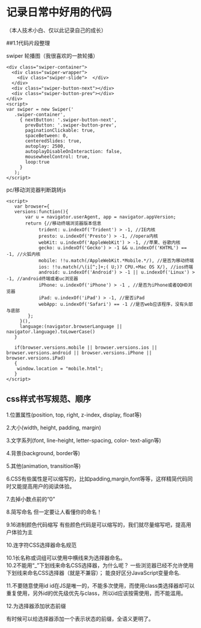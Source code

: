 记录日常中好用的代码
==================
（本人技术小白、仅以此记录自己的成长）

##1.1代码片段整理

swiper 轮播图（我很喜欢的一款轮播）
```
<div class="swiper-container">
  <div class="swiper-wrapper">
    <div class="swiper-slide">  </div>
  </div>
  <div class="swiper-button-next"></div>
  <div class="swiper-button-prev"></div>
</div>
<script>
var swiper = new Swiper('
   .swiper-container', 
     { nextButton: '.swiper-button-next',
       prevButton: '.swiper-button-prev',
       paginationClickable: true,
       spaceBetween: 0, 
       centeredSlides: true,
       autoplay: 2500,
       autoplayDisableOnInteraction: false,
       mousewheelControl: true,
       loop:true  
     }
   ); 
</script>
```
pc/移动浏览器判断跳转js
```
<script>
   var browser={  
   versions:function(){   
   	   var u = navigator.userAgent, app = navigator.appVersion;   
   	   return {//移动终端浏览器版本信息   
   			trident: u.indexOf('Trident') > -1, //IE内核  
   			presto: u.indexOf('Presto') > -1, //opera内核  
   			webKit: u.indexOf('AppleWebKit') > -1, //苹果、谷歌内核  
   			gecko: u.indexOf('Gecko') > -1 && u.indexOf('KHTML') == -1, //火狐内核  
   			mobile: !!u.match(/AppleWebKit.*Mobile.*/), //是否为移动终端  
   			ios: !!u.match(/\(i[^;]+;( U;)? CPU.+Mac OS X/), //ios终端  
   			android: u.indexOf('Android') > -1 || u.indexOf('Linux') > -1, //android终端或者uc浏览器  
   			iPhone: u.indexOf('iPhone') > -1 , //是否为iPhone或者QQHD浏览器  
   			iPad: u.indexOf('iPad') > -1, //是否iPad    
   			webApp: u.indexOf('Safari') == -1 //是否web应该程序，没有头部与底部  
   		};  
   	 }(),  
   	 language:(navigator.browserLanguage || navigator.language).toLowerCase()  
   }   
   
   if(browser.versions.mobile || browser.versions.ios || browser.versions.android || browser.versions.iPhone || browser.versions.iPad)
   {  
   	window.location = "mobile.html";       	      
   }
</script>
```
css样式书写规范、顺序
--
1.位置属性(position, top, right, z-index, display, float等)

 2.大小(width, height, padding, margin)
 
 3.文字系列(font, line-height, letter-spacing, color- text-align等)
 
 4.背景(background, border等)
 
 5.其他(animation, transition等)
 
 6.CSS有些属性是可以缩写的，比如padding,margin,font等等，这样精简代码同时又能提高用户的阅读体验。
 
 7.去掉小数点前的“0”
 
 8.简写命名 但一定要让人看懂你的命名！
 
 9.16进制颜色代码缩写  有些颜色代码是可以缩写的，我们就尽量缩写吧，提高用户体验为主
 
 10.连字符CSS选择器命名规范
 
   10.1长名称或词组可以使用中横线来为选择器命名。   
   10.2不能用“_”下划线来命名CSS选择器，为什么呢？
       一些浏览器已经不允许使用下划线来命名CSS选择器（就是不兼容）；
       能良好区分JavaScript变量命名.
       
 11.不要随意使用id
    id在JS是唯一的，不能多次使用，而使用class类选择器却可以重复使用，另外id的优先级优先与class，所以id应该按需使用，而不能滥用。
   
 12.为选择器添加状态前缀
    
  有时候可以给选择器添加一个表示状态的前缀，全语义更明了。